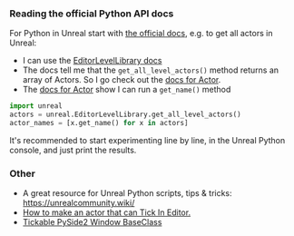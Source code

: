 ### Reading the official Python API docs
For Python in Unreal start with [the official docs](https://docs.unrealengine.com/5.0/en-US/PythonAPI/),
e.g. to get all actors in Unreal:
- I can use the [EditorLevelLibrary docs](https://docs.unrealengine.com/5.1/en-US/PythonAPI/class/EditorLevelLibrary.html)
- The docs tell me that the `get_all_level_actors()` method returns an array of Actors. So I go check out the [docs for Actor](https://docs.unrealengine.com/5.0/en-US/PythonAPI/class/Actor.html?highlight=actor#unreal.Actor).
- The [docs for Actor](https://docs.unrealengine.com/5.0/en-US/PythonAPI/class/Actor.html?highlight=actor#unreal.Actor) show I can run a `get_name()` method
```python
import unreal
actors = unreal.EditorLevelLibrary.get_all_level_actors()
actor_names = [x.get_name() for x in actors]
```
It's recommended to start experimenting line by line, in the Unreal Python console, and just print the results.

### Other 
* A great resource for Unreal Python scripts, tips & tricks: https://unrealcommunity.wiki/
* [How to make an actor that can Tick In Editor.](https://github.com/techartorg/TAO-Wiki/wiki/%5BUnreal%5D-How-to-make-an-actor-that-can-Tick-In-Editor)
* [Tickable PySide2 Window BaseClass](https://github.com/techartorg/TAO-Wiki/wiki/Tickable-PySide2-Window-BaseClass)
